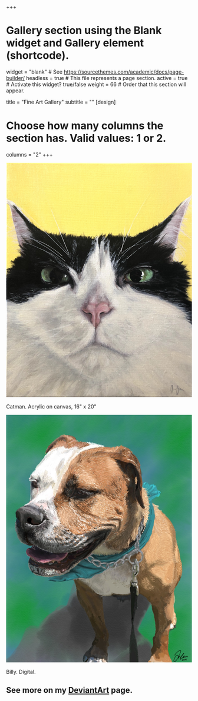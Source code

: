 +++
# Gallery section using the Blank widget and Gallery element (shortcode).
widget = "blank"  # See https://sourcethemes.com/academic/docs/page-builder/
headless = true  # This file represents a page section.
active = true  # Activate this widget? true/false
weight = 66  # Order that this section will appear.

title = "Fine Art Gallery"
subtitle = ""
[design]
  # Choose how many columns the section has. Valid values: 1 or 2.
  columns = "2"
+++


<img src="/static/img/catman.jpg">
<p>Catman. Acrylic on canvas, 16" x 20"</p>

<img src="/static/img/billy_ipad.jpg">
<p>Billy. Digital.</p>

<h2> See more on my <a href="https://www.deviantart.com/jennatbee" target="_blank">DeviantArt</a> page.</h2>

